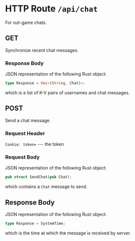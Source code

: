 # HTTP Route `/api/chat`

For out-game chats.

## GET

Synchronize recent chat messages.

### Response Body

JSON representation of the following Rust object:

```rust
type Response = Vec<(String, Chat)>;
```

which is a list of K-V pairs of usernames and chat messages.

## POST

Send a chat message.

### Request Header

`Cookie: token=` --- the token

### Request Body

JSON representation of the following Rust object:

```rust
pub struct SendChat(pub Chat);
```

which contains a `Chat` message to send.

## Response Body

JSON representation of the following Rust object:

```rust
type Response = SystemTime;
```

which is the time at which the message is received by server.

